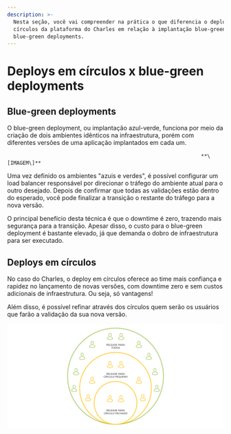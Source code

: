 ```yaml
---
description: >-
  Nesta seção, você vai compreender na prática o que diferencia o deploy em
  círculos da plataforma do Charles em relação à implantação blue-green, ou
  blue-green deployments.
---
```


# Deploys em círculos x blue-green deployments

## Blue-green deployments

O blue-green deployment, ou implantação azul-verde, funciona por meio da criação de dois ambientes idênticos na infraestrutura, porém com diferentes versões de uma aplicação implantados em cada um.

```text
                                                               **\[IMAGEM\]** 
```

Uma vez definido os ambientes "azuis e verdes", é possível configurar um load balancer responsável por direcionar o tráfego do ambiente atual para o outro desejado. Depois de confirmar que todas as validações estão dentro do esperado, você pode finalizar a transição o restante do tráfego para a nova versão.

O principal benefício desta técnica é que o downtime é zero, trazendo mais segurança para a transição. Apesar disso, o custo para o blue-green deployment é bastante elevado, já que demanda o dobro de infraestrutura para ser executado.

## Deploys em círculos

No caso do Charles, o deploy em círculos oferece ao time mais confiança e rapidez no lançamento de novas versões, com downtime zero e sem custos adicionais de infraestrutura. Ou seja, só vantagens!

Além disso, é possível refinar através dos círculos quem serão os usuários que farão a validação da sua nova versão.

![](../.gitbook/assets/conceito-de-deploy-em-circulos-4.png)

